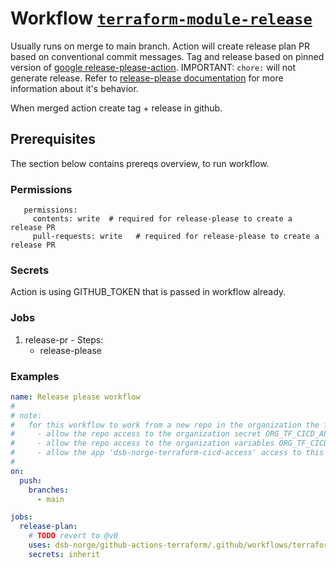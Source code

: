 # Workflow [`terraform-module-release`](../.github/workflows/terraform-module-release.yaml)

Usually runs on merge to main branch.
Action will create release plan PR based on conventional commit messages.
Tag and release based on pinned version of [google release-please-action](https://github.com/googleapis/release-please-action).
IMPORTANT: ```chore:``` will not generate release.  Refer to [release-please documentation](https://github.com/googleapis/release-please?tab=readme-ov-file#release-please) for more information about it's behavior.

When merged action create tag + release in github.

## Prerequisites

The section below contains prereqs overview, to run workflow.

### Permissions

```text
   permissions:
     contents: write  # required for release-please to create a release PR
     pull-requests: write   # required for release-please to create a release PR
```

### Secrets

Action is using GITHUB_TOKEN that is passed in workflow already.

### Jobs

  1. release-pr
    - Steps:
      - release-please

### Examples

```yaml
name: Release please workflow
#
# note:
#   for this workflow to work from a new repo in the organization the following must be done:
#     - allow the repo access to the organization secret ORG_TF_CICD_APP_PRIVATE_KEY here: https://github.com/organizations/dsb-norge/settings/secrets/actions
#     - allow the repo access to the organization variables ORG_TF_CICD_APP_ID and ORG_TF_CICD_APP_INSTALLATION_ID here: https://github.com/organizations/dsb-norge/settings/variables/actions
#     - allow the app 'dsb-norge-terraform-cicd-access' access to this repo by "configuring" the app from here: https://github.com/organizations/dsb-norge/settings/installations
#
on:
  push:
    branches:
      - main

jobs:
  release-plan:
    # TODO revert to @v0
    uses: dsb-norge/github-actions-terraform/.github/workflows/terraform-module-release.yaml@login
    secrets: inherit
```
